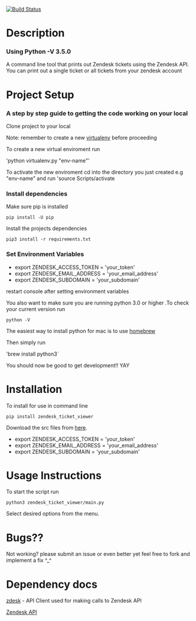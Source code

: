 [![Build Status](https://travis-ci.org/LouisKnuckles/Zendesk_Ticket_Viewer.svg?branch=master)](https://travis-ci.org/LouisKnuckles/Zendesk_Ticket_Viewer)
# Description
### Using Python -V 3.5.0
A command line tool that prints out Zendesk tickets using the Zendesk API.
You can print out a single ticket or all tickets from your zendesk account

# Project Setup
### A step by step guide to getting the code working on your local

Clone project to your local

Note: remember to create a new [virtualenv]('https://virtualenv.pypa.io/en/stable/userguide/') before proceeding

To create a new virtual enviroment run 

'python virtualenv.py "env-name"'

To activate the new enviroment cd into the directory you just created e.g "env-name" and run
'source Scripts/activate


### Install dependencies

 Make sure pip is installed 
 
 `pip install -U pip`
 
Install the projects dependencies 

`pip3 install -r requirements.txt`


### Set Environment Variables

* export ZENDESK_ACCESS_TOKEN = 'your_token'
* export ZENDESK_EMAIL_ADDRESS = 'your_email_address'
* export ZENDESK_SUBDOMAIN = 'your_subdomain'


restart console after setting environment variables

You also want to make sure you are running python 3.0 or higher .To check your current version run

`python -V`

The easiest way to install python for mac is to use [homebrew]('https://brew.sh/')

Then  simply run

'brew install python3`

You should now be good to get development!! YAY

# Installation

To install for use in command line

`pip install zendesk_ticket_viewer`

Download the src files from [here](https://github.com/LouisKnuckles/Zendesk_Ticket_Viewer/releases/tag/v1.0). 
 
* export ZENDESK_ACCESS_TOKEN = 'your_token'
* export ZENDESK_EMAIL_ADDRESS = 'your_email_address'
* export ZENDESK_SUBDOMAIN = 'your_subdomain'


# Usage Instructions

To start the script run

`python3 zendesk_ticket_viewer/main.py`

Select desired options from the menu.

# Bugs??

Not working? please submit an issue or even better yet feel free to fork and implement a fix ^_^

# Dependency docs

[zdesk](https://github.com/fprimex/zdesk/blob/master/README.md) - API Client used for making calls to Zendesk API

[Zendesk API](https://developer.zendesk.com/rest_api/docs)
